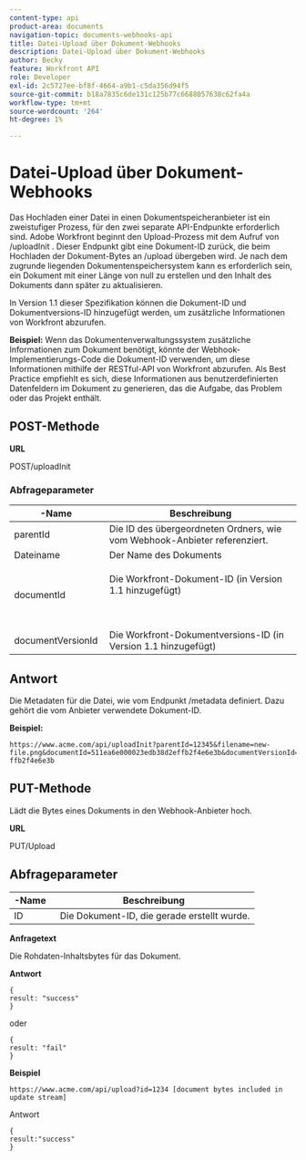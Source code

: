 ```yaml
---
content-type: api
product-area: documents
navigation-topic: documents-webhooks-api
title: Datei-Upload über Dokument-Webhooks
description: Datei-Upload über Dokument-Webhooks
author: Becky
feature: Workfront API
role: Developer
exl-id: 2c5727ee-bf8f-4664-a9b1-c5da356d94f5
source-git-commit: b18a7835c6de131c125b77c6688057638c62fa4a
workflow-type: tm+mt
source-wordcount: '264'
ht-degree: 1%

---
```



# Datei-Upload über Dokument-Webhooks

Das Hochladen einer Datei in einen Dokumentspeicheranbieter ist ein zweistufiger Prozess, für den zwei separate API-Endpunkte erforderlich sind. Adobe Workfront beginnt den Upload-Prozess mit dem Aufruf von /uploadInit . Dieser Endpunkt gibt eine Dokument-ID zurück, die beim Hochladen der Dokument-Bytes an /upload übergeben wird. Je nach dem zugrunde liegenden Dokumentenspeichersystem kann es erforderlich sein, ein Dokument mit einer Länge von null zu erstellen und den Inhalt des Dokuments dann später zu aktualisieren.

In Version 1.1 dieser Spezifikation können die Dokument-ID und Dokumentversions-ID hinzugefügt werden, um zusätzliche Informationen von Workfront abzurufen.

**Beispiel:** Wenn das Dokumentenverwaltungssystem zusätzliche Informationen zum Dokument benötigt, könnte der Webhook-Implementierungs-Code die Dokument-ID verwenden, um diese Informationen mithilfe der RESTful-API von Workfront abzurufen. Als Best Practice empfiehlt es sich, diese Informationen aus benutzerdefinierten Datenfeldern im Dokument zu generieren, das die Aufgabe, das Problem oder das Projekt enthält.

## POST-Methode

**URL**

POST/uploadInit

### Abfrageparameter

<table style="table-layout:auto"> 
 <col> 
 <col> 
 <thead> 
  <tr> 
   <th>-Name </th> 
   <th>Beschreibung</th> 
  </tr> 
 </thead> 
 <tbody> 
  <tr> 
   <td>parentId </td> 
   <td>Die ID des übergeordneten Ordners, wie vom Webhook-Anbieter referenziert.</td> 
  </tr> 
  <tr> 
   <td>Dateiname </td> 
   <td>Der Name des Dokuments</td> 
  </tr> 
  <tr> 
   <td>documentId</td> 
   <td> <p>Die Workfront-Dokument-ID (in Version 1.1 hinzugefügt)</p> <p> </p> </td> 
  </tr> 
  <tr> 
   <td>documentVersionId </td> 
   <td>Die Workfront-Dokumentversions-ID (in Version 1.1 hinzugefügt) </td> 
  </tr> 
 </tbody> 
</table>

## Antwort

Die Metadaten für die Datei, wie vom Endpunkt /metadata definiert. Dazu gehört die vom Anbieter verwendete Dokument-ID.

**Beispiel:**

```
https://www.acme.com/api/uploadInit?parentId=12345&filename=new-file.png&documentId=511ea6e000023edb38d2effb2f4e6e3b&documentVersionId=511ea6e000023edb38d2e ffb2f4e6e3b
```

## PUT-Methode

Lädt die Bytes eines Dokuments in den Webhook-Anbieter hoch.

**URL**

PUT/Upload

## Abfrageparameter

| -Name  | Beschreibung |
|---|---|
| ID  |  Die Dokument-ID, die gerade erstellt wurde. |


**Anfragetext**

Die Rohdaten-Inhaltsbytes für das Dokument.

**Antwort**

```
{
result: "success"
}
```

oder

```
{
result: "fail"
}
```

**Beispiel**

`https://www.acme.com/api/upload?id=1234 [document bytes included in update stream]`

Antwort

```
{
result:"success"
}
```
